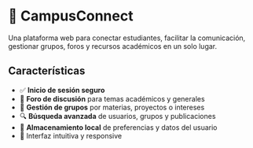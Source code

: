 # 🏫 CampusConnect

Una plataforma web para conectar estudiantes, facilitar la comunicación, gestionar grupos, foros y recursos académicos en un solo lugar.

##  Características

- ✅ **Inicio de sesión seguro**  
- 💬 **Foro de discusión** para temas académicos y generales  
- 👥 **Gestión de grupos** por materias, proyectos o intereses  
- 🔍 **Búsqueda avanzada** de usuarios, grupos y publicaciones  
- 📁 **Almacenamiento local** de preferencias y datos del usuario  
- 🎨 Interfaz intuitiva y responsive
